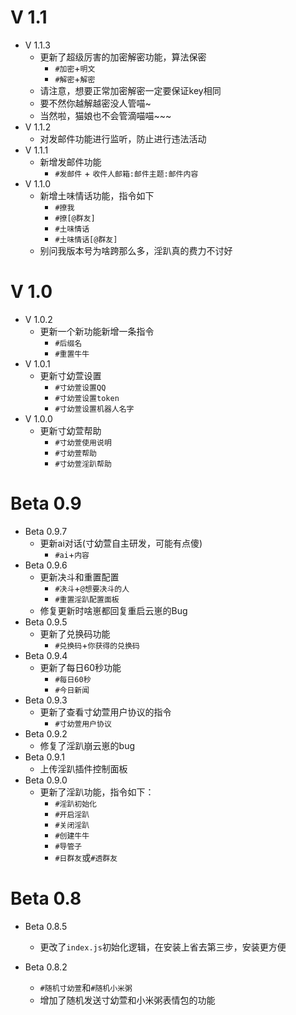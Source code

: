 # V 1.1
  * V 1.1.3
    * 更新了超级厉害的加密解密功能，算法保密
      - `#加密`+`明文`
      - `#解密`+`解密`
    * 请注意，想要正常加密解密一定要保证key相同
    * 要不然你越解越密没人管喵~
    * 当然啦，猫娘也不会管滴喵喵~~~
  * V 1.1.2
    * 对发邮件功能进行监听，防止进行违法活动
  * V 1.1.1
    * 新增发邮件功能
      - `#发邮件` + `收件人邮箱:邮件主题:邮件内容`
  * V 1.1.0
    * 新增土味情话功能，指令如下
      - `#撩我`
      - `#撩[@群友]`
      - `#土味情话`
      - `#土味情话[@群友]`
    * 别问我版本号为啥跨那么多，淫趴真的费力不讨好
# V 1.0
  * V 1.0.2
    * 更新一个新功能新增一条指令
      - `#后缀名`
      - `#重置牛牛`
  * V 1.0.1
    * 更新寸幼萱设置
      - `#寸幼萱设置QQ`
      - `#寸幼萱设置token`
      - `#寸幼萱设置机器人名字`
  * V 1.0.0
    * 更新寸幼萱帮助
      - `#寸幼萱使用说明`
      - `#寸幼萱帮助`
      - `#寸幼萱淫趴帮助`
# Beta 0.9
  * Beta 0.9.7
    * 更新ai对话(寸幼萱自主研发，可能有点傻)
      - `#ai`+`内容`
  * Beta 0.9.6
    * 更新决斗和重置配置
      - `#决斗`+`@想要决斗的人`
      - `#重置淫趴配置面板`
    * 修复更新时啥崽都回复重启云崽的Bug
  * Beta 0.9.5
    * 更新了兑换码功能
      - `#兑换码`+`你获得的兑换码`
  * Beta 0.9.4
    * 更新了每日60秒功能
      - `#每日60秒`
      - `#今日新闻`
  * Beta 0.9.3
    * 更新了查看寸幼萱用户协议的指令
      - `#寸幼萱用户协议`
  * Beta 0.9.2
    * 修复了淫趴崩云崽的bug
  * Beta 0.9.1
    * 上传淫趴插件控制面板
  * Beta 0.9.0
    * 更新了淫趴功能，指令如下：
      - `#淫趴初始化`
      - `#开启淫趴`
      - `#关闭淫趴`
      - `#创建牛牛`
      - `#导管子`
      - `#日群友`或`#透群友`

# Beta 0.8
  * Beta 0.8.5
    * 更改了`index.js`初始化逻辑，在安装上省去第三步，安装更方便

  * Beta 0.8.2
    * `#随机寸幼萱`和`#随机小米粥`
    * 增加了随机发送寸幼萱和小米粥表情包的功能